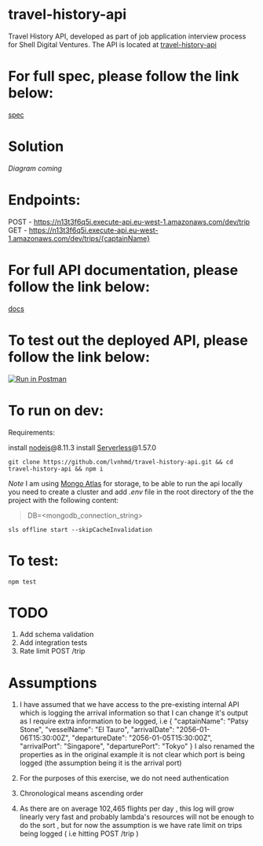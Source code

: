 # travel-history-api
Travel History API, developed as part of job application interview process for Shell Digital Ventures.
The API is located at [travel-history-api](https://n13t3f6q5i.execute-api.eu-west-1.amazonaws.com/dev)

# For full spec, please follow the link below:
  [spec](https://elvin-specs.s3-eu-west-1.amazonaws.com/Backend+engineer+(interview).pdf)

# Solution

*Diagram coming*

# Endpoints:
  POST - https://n13t3f6q5i.execute-api.eu-west-1.amazonaws.com/dev/trip
  GET - https://n13t3f6q5i.execute-api.eu-west-1.amazonaws.com/dev/trips/{captainName}

# For full API documentation, please follow the link below:
  [docs](https://app.swaggerhub.com/apis/connect-the-dots-ltd/travel-history-api/1.0.0)

# To test out the deployed API, please  follow the link below:
[![Run in Postman](https://run.pstmn.io/button.svg)](https://app.getpostman.com/run-collection/8d0605bd914859b48813)

# To run on dev:

Requirements:

install [nodejs](https://nodejs.org/en/)@8.11.3
install [Serverless](https://serverless.com/)@1.57.0

`git clone https://github.com/lvnhmd/travel-history-api.git && cd travel-history-api && npm i`

*Note* I am using [Mongo Atlas](https://docs.atlas.mongodb.com/getting-started/) for storage, to be able to run the api locally you need to create a cluster and add *.env* file in the root directory of the the project with the following content:

>DB=<mongodb_connection_string>

`sls offline start --skipCacheInvalidation`

# To test:
`npm test`

# TODO
1. Add schema validation
2. Add integration tests
3. Rate limit POST /trip

# Assumptions
1. I have assumed that we have access to the pre-existing internal API which is logging the arrival information so that I can change it's output as I require extra information to be logged, i.e
{
    "captainName": "Patsy Stone",
    "vesselName": "El Tauro",
    "arrivalDate": "2056-01-06T15:30:00Z",
    "departureDate": "2056-01-05T15:30:00Z",
    "arrivalPort": "Singapore",
    "departurePort": "Tokyo"
}
I also renamed the properties as in the original example it is not clear which port is being logged (the assumption being it is the arrival port)

2. For the purposes of this exercise, we do not need authentication

3. Chronological means ascending order

4. As there are on average 102,465 flights per day , this log will grow linearly very fast and probably lambda's resources will not be enough to do the sort , but for now the assumption is we have rate limit on trips being logged ( i.e hitting POST /trip )
